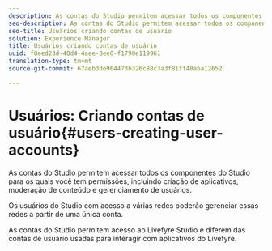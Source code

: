 ```yaml
---
description: As contas do Studio permitem acessar todos os componentes do Studio para os quais você tem permissões, incluindo criação de aplicativos, moderação de conteúdo e gerenciamento de usuários.
seo-description: As contas do Studio permitem acessar todos os componentes do Studio para os quais você tem permissões, incluindo criação de aplicativos, moderação de conteúdo e gerenciamento de usuários.
seo-title: Usuários criando contas de usuário
solution: Experience Manager
title: Usuários criando contas de usuário
uuid: f8eed23d-40d4-4aee-8ee0-f1790e119961
translation-type: tm+mt
source-git-commit: 67aeb3de964473b326c88c3a3f81ff48a6a12652

---
```



# Usuários: Criando contas de usuário{#users-creating-user-accounts}

As contas do Studio permitem acessar todos os componentes do Studio para os quais você tem permissões, incluindo criação de aplicativos, moderação de conteúdo e gerenciamento de usuários.

Os usuários do Studio com acesso a várias redes poderão gerenciar essas redes a partir de uma única conta.

As contas do Studio permitem acesso ao Livefyre Studio e diferem das contas de usuário usadas para interagir com aplicativos do Livefyre.

